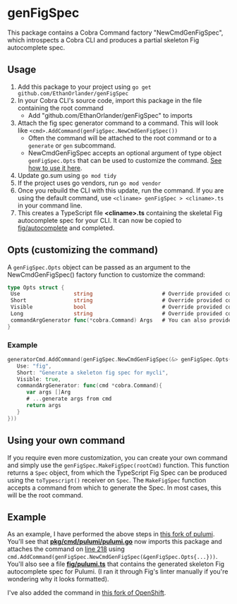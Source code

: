 # genFigSpec

This package contains a Cobra Command factory "NewCmdGenFigSpec", which introspects a Cobra CLI and produces a partial skeleton Fig autocomplete spec.

## Usage

1. Add this package to your project using `go get github.com/EthanOrlander/genFigSpec`
2. In your Cobra CLI's source code, import this package in the file containing the root command
    - Add "github.com/EthanOrlander/genFigSpec" to imports
3. Attach the fig spec generator command to a command. This will look like `<cmd>.AddCommand(genFigSpec.NewCmdGenFigSpec())`
   - Often the command will be attached to the root command or to a `generate` or `gen` subcommand.
   - NewCmdGenFigSpec accepts an optional argument of type object `genFigSpec.Opts` that can be used to customize the command. [See how to use it here](#Opts).
4. Update go.sum using `go mod tidy`
5. If the project uses go vendors, run `go mod vendor`
6. Once you rebuild the CLI with this update, run the command. If you are using the default command, use `<cliname> genFigSpec > <cliname>.ts` in your command line.
7. This creates a TypeScript file **\<cliname\>.ts** containing the skeletal Fig autocomplete spec for your CLI. It can now be copied to [fig/autocomplete](https://github.com/withfig/autocomplete) and completed.

## Opts (customizing the command)

A `genFigSpec.Opts` object can be passed as an argument to the NewCmdGenFigSpec() factory function to customize the command:

```go
type Opts struct {
 Use                 string                      # Override provided cobra.Command.Use
 Short               string                      # Override provided cobra.Command.Use
 Visible             bool                        # Override provided cobra.Command.Hidden
 Long                string                      # Override provided cobra.Command.Long
 commandArgGenerator func(*cobra.Command) Args   # You can also provide a function to generate command arguments
}
```

### Example

```go
generatorCmd.AddCommand(genFigSpec.NewCmdGenFigSpec(&> genFigSpec.Opts{
   Use: "fig",
   Short: "Generate a skeleton fig spec for mycli",
   Visible: true,
   commandArgGenerator: func(cmd *cobra.Command){
      var args []Arg
      # ...generate args from cmd
      return args
   }
}))
```

## Using your own command

If you require even more customization, you can create your own command and simply use the `genFigSpec.MakeFigSpec(rootCmd)` function. This function returns a `Spec` object, from which the TypeScript Fig Spec can be produced using the `toTypescript()`  receiver on `Spec`. The `MakeFigSpec` function accepts a command from which to generate the Spec. In most cases, this will be the root command.


## Example

As an example, I have performed the above steps in [this fork of pulumi](https://github.com/EthanOrlander/pulumi/tree/genFigSpec).
You'll see that [**pkg/cmd/pulumi/pulumi.go**](https://github.com/EthanOrlander/pulumi/blob/genFigSpec/pkg/cmd/pulumi/pulumi.go#L39) now imports this package and attaches the command on [line 218](https://github.com/EthanOrlander/pulumi/blob/genFigSpec/pkg/cmd/pulumi/pulumi.go#L218) using `cmd.AddCommand(genFigSpec.NewCmdGenFigSpec(&genFigSpec.Opts{...}))`.
You'll also see a file [**fig/pulumi.ts**](https://github.com/EthanOrlander/pulumi/blob/genFigSpec/fig/pulumi.ts) that contains the generated skeleton Fig autocomplete spec for Pulumi. (I ran it through Fig's linter manually if you're wondering why it looks formatted).

I've also added the command in [this fork of OpenShift](https://github.com/EthanOrlander/oc/tree/genFigSpec).
